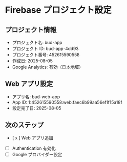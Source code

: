 # Firebase プロジェクト設定

## プロジェクト情報

- プロジェクト名: bud-app
- プロジェクト ID: bud-app-4dd93
- プロジェクト番号: 452615590558
- 作成日: 2025-08-05
- Google Analytics: 有効（日本地域）

## Web アプリ設定

- アプリ名: bud-web-app
- App ID: 1:452615590558:web:faec6b99aa56ef1f15a18f
- 設定完了日: 2025-08-05

## 次のステップ

- [ x ] Web アプリ追加
- [ ] Authentication 有効化
- [ ] Google プロバイダー設定
